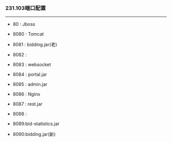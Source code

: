 ### 231.103端口配置

****

* 80 : Jboss

* 8080 : Tomcat

* 8081 : bidding.jar(老)

* 8082 : 

* 8083 : websocket

* 8084 : portal.jar 

* 8085 : admin.jar

* 8086 : Nginx

* 8087 : rest.jar 

* 8088 : 

* 8089:bid-statistics.jar

* 8090:bidding.jar(新)

